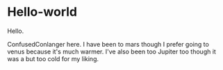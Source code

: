 # Hello-world

Hello.

ConfusedConlanger here. I have been to mars though I prefer going to venus because it's much warmer. 
I've also been too Jupiter too though it was a but too cold for my liking.

